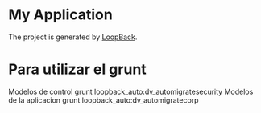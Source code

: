 # My Application

The project is generated by [LoopBack](http://loopback.io).

# Para utilizar el grunt

Modelos de control
grunt loopback_auto:dv_automigratesecurity
Modelos de la aplicacion
grunt loopback_auto:dv_automigratecorp

